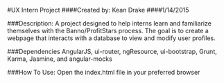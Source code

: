 #UX Intern Project
####Created by: Kean Drake
####1/14/2015

###Description:
A project designed to help interns learn and familiarize themselves with the Banno/ProfitStars process. The goal is to create a webpage that interacts with a database to view and modify user profiles.

###Dependencies
AngularJS, ui-router, ngResource, ui-bootstrap, Grunt, Karma, Jasmine, and angular-mocks

###How To Use:
Open the index.html file in your preferred browser
